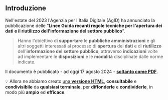 ## Introduzione

Nell'estate del 2023 l'Agenzia per l'Italia Digitale (AgID) ha annunciato la pubblicazione delle “**Linee Guida recanti regole tecniche per l'apertura dei dati e il riutilizzo dell'informazione del settore pubblico**”.

> Hanno l'obiettivo di **supportare** le **pubbliche amministrazioni** e gli altri soggetti interessati al processo di **apertura** dei **dati** e di **riutilizzo** dell'**informazione del settore pubblico**, attraverso **indicazioni** volte ad implementare le **disposizioni** e le **modalità** disciplinate dalle norme indicate.

Il documento è pubblicato - ad oggi 17 agosto 2024 - [**soltanto come PDF**](https://www.agid.gov.it/sites/agid/files/2024-05/lg-open-data_v.1.0_1.pdf).

💡 Allora ne abbiamo creato [una **versione HTML**](https://ondata.github.io/linee-guida-opendata/prefazione.html), **consultabile** e **condivisibile** da **qualsiasi terminale**, per **diffonderle** e **condividerle**, in modo più **ampio** ed **efficace**.
